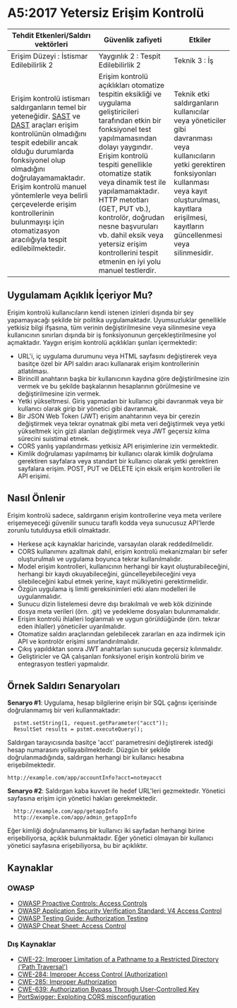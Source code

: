 # A5:2017 Yetersiz Erişim Kontrolü

| Tehdit Etkenleri/Saldırı vektörleri | Güvenlik zafiyeti  | Etkiler |
| -- | -- | -- |
| Erişim Düzeyi : İstismar Edilebilirlik 2 | Yaygınlık 2 : Tespit Edilebilirlik 2 | Teknik 3 : İş |
| Erişim kontrolü istismarı saldırganların temel bir yeteneğidir. [SAST](https://www.owasp.org/index.php/Source_Code_Analysis_Tools) ve [DAST](https://www.owasp.org/index.php/Category:Vulnerability_Scanning_Tools) araçları erişim kontrolünün olmadığını tespit edebilir ancak olduğu durumlarda fonksiyonel olup olmadığını doğrulayamamaktadır. Erişim kontrolü manuel yöntemlerle veya belirli çerçevelerde erişim kontrollerinin bulunmayışı için otomatizasyon aracılığıyla tespit edilebilmektedir. | Erişim kontrolü açıklıkları otomatize tespitin eksikliği ve uygulama geliştiricileri tarafından etkin bir fonksiyonel test yapılmamasından dolayı yaygındır. Erişim kontrolü tespiti genellikle otomatize statik veya dinamik test ile yapılamamaktadır. HTTP metotları (GET, PUT vb.), kontrolör, doğrudan nesne başvuruları vb. dahil eksik veya yetersiz erişim kontrollerini tespit etmenin en iyi yolu manuel testlerdir. | Teknik etki saldırganların kullanıcılar veya yöneticiler gibi davranması veya kullanıcıların yetki gerektiren fonksiyonları kullanması veya kayıt oluşturulması, kayıtlara erişilmesi, kayıtların güncellenmesi veya silinmesidir. |

## Uygulamam Açıklık İçeriyor Mu?

Erişim kontrolü kullanıcıların kendi istenen izinleri dışında bir şey yapamayacağı şekilde bir politika uygulamaktadır. Uyumsuzluklar genellikle yetkisiz bilgi ifşasına, tüm verinin değiştirilmesine veya silinmesine veya kullanıcının sınırları dışında bir iş fonksiyonunun gerçekleştirilmesine yol açmaktadır. Yaygın erişim kontrolü açıklıkları şunları içermektedir:

* URL'i, iç uygulama durumunu veya HTML sayfasını değiştirerek veya basitçe özel bir API saldırı aracı kullanarak erişim kontrollerinin atlatılması.
* Birincill anahtarın başka bir kullanıcının kaydına göre değiştirilmesine izin vermek ve bu şekilde başkalarının hesaplarının görülmesine ve değiştirilmesine izin vermek.
* Yetki yükseltmesi. Giriş yapmadan bir kullanıcı gibi davranmak veya bir kullanıcı olarak girip bir yönetici gibi davranmak.
* Bir JSON Web Token (JWT) erişim anahtarının veya bir çerezin değiştirmek veya tekrar oynatmak gibi meta veri değiştirmek veya yetki yükseltmek için gizli alanları değiştirmek veya JWT geçersiz kılma sürecini suistimal etmek.
* CORS yanlış yapılandırması yetkisiz API erişimlerine izin vermektedir.
* Kimlik doğrulaması yapılmamış bir kullanıcı olarak kimlik doğrulama gerektiren sayfalara veya standart bir kullanıcı olarak yetki gerektiren sayfalara erişim. POST, PUT ve DELETE için eksik erişim kontrolleri ile API erişimi.

## Nasıl Önlenir

Erişim kontrolü sadece, saldırganın erişim kontrollerine veya meta verilere erişemeyeceği güvenilir sunucu taraflı kodda veya sunucusuz API'lerde zorunlu tutulduysa etkili olmaktadır.

* Herkese açık kaynaklar haricinde, varsayılan olarak reddedilmelidir.
* CORS kullanımını azaltmak dahil, erişim kontrolü mekanizmaları bir sefer oluşturulmalı ve uygulama boyunca tekrar kullanılmalıdır.
* Model erişim kontrolleri, kullanıcının herhangi bir kayıt oluşturabileceğini, herhangi bir kaydı okuyabileceğini, güncelleyebileceğini veya silebileceğini kabul etmek yerine, kayıt mülkiyetini gerektirmelidir. 
* Özgün uygulama iş limiti gereksinimleri etki alanı modelleri ile uygulanmalıdır.
* Sunucu dizin listelemesi devre dışı bırakılmalı ve web kök dizininde dosya meta verileri (örn. .git) ve yedekleme dosyaları bulunmamalıdır.
* Erişim kontrolü ihlalleri loglanmalı ve uygun görüldüğünde (örn. tekrar eden ihlaller) yöneticiler uyarılmalıdır.
* Otomatize saldırı araçlarından gelebilecek zararları en aza indirmek için API ve kontrolör erişimi sınırlandırılmalıdır.
* Çıkış yapıldıktan sonra JWT anahtarları sunucuda geçersiz kılınmalıdır.
* Geliştiricler ve QA çalışanları fonksiyonel erişin kontrolü birim ve entegrasyon testleri yapmalıdır.

## Örnek Saldırı Senaryoları

**Senaryo #1**: Uygulama, hesap bilgilerine erişin bir SQL çağrısı içerisinde doğrulanmamış bir veri kullanmaktadır:

```
  pstmt.setString(1, request.getParameter("acct"));
  ResultSet results = pstmt.executeQuery();
```

Saldırgan tarayıcısında basitçe 'acct' parametresini değiştirerek istedği hesap numarasını yollayabilmektedir. Düzgün bir şekilde doğrulanmadığında, saldırgan herhangi bir kullanıcı hesabına erişebilmektedir.

`http://example.com/app/accountInfo?acct=notmyacct`

**Senaryo #2**: Saldırgan kaba kuvvet ile hedef URL'leri gezmektedir. Yönetici sayfasına erişim için yönetici hakları gerekmektedir.

```
  http://example.com/app/getappInfo
  http://example.com/app/admin_getappInfo
```

Eğer kimliği doğrulanmamış bir kullanıcı iki sayfadan herhangi birine erişebiliyorsa, açıklık bulunmaktadır. Eğer yönetici olmayan bir kullanıcı yönetici sayfasına erişebiliyorsa, bu bir açıklıktır.

## Kaynaklar

### OWASP

* [OWASP Proactive Controls: Access Controls](https://www.owasp.org/index.php/OWASP_Proactive_Controls#6:_Implement_Access_Controls)
* [OWASP Application Security Verification Standard: V4 Access Control](https://www.owasp.org/index.php/Category:OWASP_Application_Security_Verification_Standard_Project#tab=Home)
* [OWASP Testing Guide: Authorization Testing](https://www.owasp.org/index.php/Testing_for_Authorization)
* [OWASP Cheat Sheet: Access Control](https://www.owasp.org/index.php/Access_Control_Cheat_Sheet)

### Dış Kaynaklar

* [CWE-22: Improper Limitation of a Pathname to a Restricted Directory ('Path Traversal')](https://cwe.mitre.org/data/definitions/22.html)
* [CWE-284: Improper Access Control (Authorization)](https://cwe.mitre.org/data/definitions/284.html)
* [CWE-285: Improper Authorization](https://cwe.mitre.org/data/definitions/285.html)
* [CWE-639: Authorization Bypass Through User-Controlled Key](https://cwe.mitre.org/data/definitions/639.html)
* [PortSwigger: Exploiting CORS misconfiguration](https://portswigger.net/blog/exploiting-cors-misconfigurations-for-bitcoins-and-bounties)
